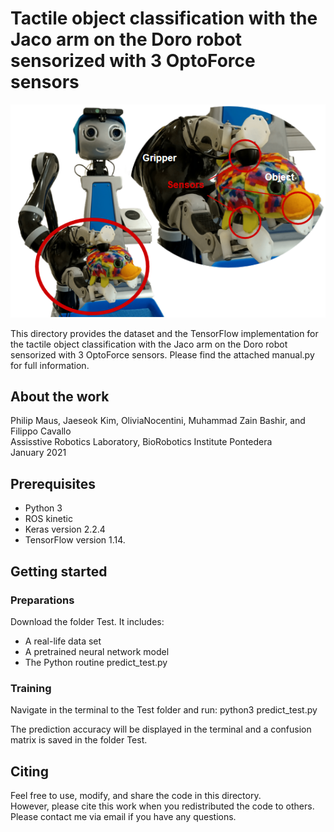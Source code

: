 # Tactile object classification with the Jaco arm on the Doro robot sensorized with 3 OptoForce sensors #

![Doro setup](doro_setup.PNG)

This directory provides the dataset and the TensorFlow implementation for the tactile object classification with the Jaco arm on the Doro robot sensorized with 3 OptoForce sensors.
Please find the attached manual.py for full information.

## About the work ##

Philip Maus, Jaeseok Kim, OliviaNocentini, Muhammad Zain Bashir, and Filippo Cavallo  
Assisstive Robotics Laboratory, BioRobotics Institute Pontedera  
January 2021

## Prerequisites ##

* Python 3
* ROS kinetic
* Keras version 2.2.4
* TensorFlow version 1.14.

## Getting started ##

### Preparations ###

Download the folder Test. It includes:  
* A real-life data set
* A pretrained neural network model
* The Python routine predict_test.py

### Training ###

Navigate in the terminal to the Test folder and run: python3 predict_test.py

The prediction accuracy will be displayed in the terminal and a confusion matrix is saved in the folder Test.

## Citing ##

Feel free to use, modify, and share the code in this directory.  
However, please cite this work when you redistributed the code to others.  
Please contact me via email if you have any questions.  
